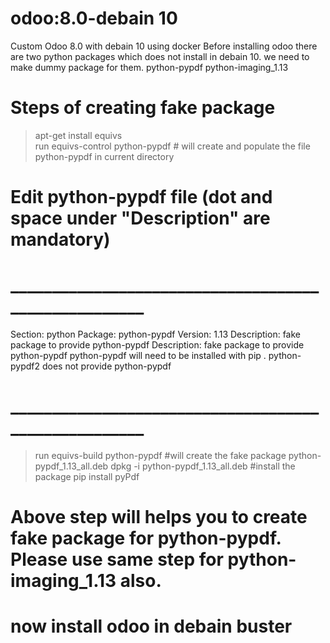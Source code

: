 # odoo:8.0-debain 10
Custom Odoo 8.0 with debain 10 using docker
Before installing odoo there are two python packages which does not install in debain 10. we need to make dummy package for them. 
 python-pypdf
 python-imaging_1.13
# Steps of creating fake package
> apt-get install equivs  
> run equivs-control python-pypdf # will create and populate the file python-pypdf in current directory

# Edit python-pypdf file (dot and space under "Description" are mandatory) 
# _____________________________________________________
Section: python
Package: python-pypdf
Version: 1.13
Description: fake package to provide python-pypdf
Description: fake package to provide python-pypdf
 python-pypdf will need to be installed with pip
 .
 python-pypdf2  does not provide python-pypdf
# _____________________________________________________

> run equivs-build python-pypdf #will create the fake package python-pypdf_1.13_all.deb
> dpkg -i python-pypdf_1.13_all.deb #install the package 
> pip install pyPdf 

# Above step will helps you to create fake package for python-pypdf. Please use same step for python-imaging_1.13 also.
# now install odoo in debain buster

